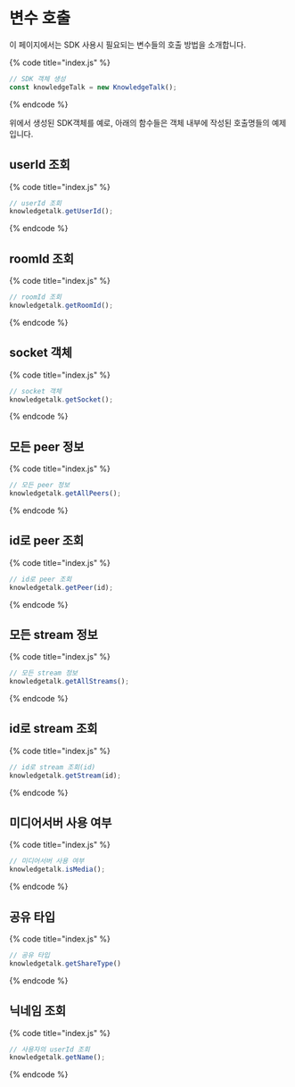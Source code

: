 # 변수 호출

이 페이지에서는 SDK 사용시 필요되는 변수들의 호출 방법을 소개합니다.

{% code title="index.js" %}
```javascript
// SDK 객체 생성
const knowledgeTalk = new KnowledgeTalk();
```
{% endcode %}

위에서 생성된 SDK객체를 예로, 아래의 함수들은 객체 내부에 작성된 호출명들의 예제입니다.

## userId 조회

{% code title="index.js" %}
```javascript
// userId 조회
knowledgetalk.getUserId();
```
{% endcode %}

## roomId 조회

{% code title="index.js" %}
```javascript
// roomId 조회
knowledgetalk.getRoomId();
```
{% endcode %}

## socket 객체

{% code title="index.js" %}
```javascript
// socket 객체
knowledgetalk.getSocket();
```
{% endcode %}

## 모든 peer 정보

{% code title="index.js" %}
```javascript
// 모든 peer 정보
knowledgetalk.getAllPeers();
```
{% endcode %}

## id로 peer 조회

{% code title="index.js" %}
```javascript
// id로 peer 조회
knowledgetalk.getPeer(id);
```
{% endcode %}

## 모든 stream 정보

{% code title="index.js" %}
```javascript
// 모든 stream 정보
knowledgetalk.getAllStreams();
```
{% endcode %}

## id로 stream 조회

{% code title="index.js" %}
```javascript
// id로 stream 조회(id)
knowledgetalk.getStream(id);
```
{% endcode %}

## 미디어서버 사용 여부

{% code title="index.js" %}
```javascript
// 미디어서버 사용 여부
knowledgetalk.isMedia();
```
{% endcode %}

## 공유 타입

{% code title="index.js" %}
```javascript
// 공유 타입
knowledgetalk.getShareType()
```
{% endcode %}

## 닉네임 조회

{% code title="index.js" %}
```javascript
// 사용자의 userId 조회
knowledgetalk.getName();
```
{% endcode %}
